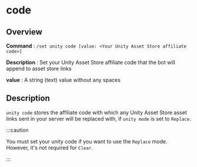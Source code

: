 # code

## Overview

**Command** : `/set unity code [value: <Your Unity Asset Store affiliate code>]`

**Description** : Set your Unity Asset Store affiliate code that the bot will append to asset store links

**value** : A string (text) value without any spaces

## Description

`unity code` stores the affiliate code with which any Unity Asset Store asset links sent in your
server will be replaced with, if `unity mode` is set to `Replace`.

:::caution

You must set your unity code if you want to use the `Replace` mode. However, it's not required
for `Clear`.

:::